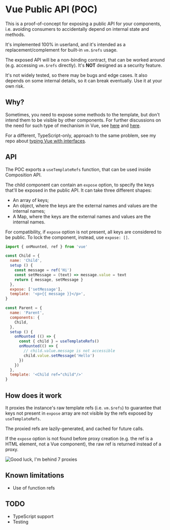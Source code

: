 # Vue Public API (POC)

This is a proof-of-concept for exposing a public API for your components, i.e. avoiding consumers to accidentally depend on internal state and methods.

It's implemented 100% in userland, and it's intended as a replacement/complement for built-in `vm.$refs` usage.

The exposed API will be a non-binding contract, that can be worked around (e.g. accessing `vm.$refs` directly). It's **NOT** designed as a security feature.

It's not widely tested, so there may be bugs and edge cases. It also depends on some internal details, so it can break eventually. Use it at your own risk.

## Why?

Sometimes, you need to expose some methods to the template, but don't intend them to be visible by other components. For further discussions on the need for such type of mechanism in Vue, see [here](https://github.com/vuejs/rfcs/pull/135) and [here](https://github.com/vuejs/rfcs/pull/210).

For a different, TypeScript-only, approach to the same problem, see my repo about [typing Vue with interfaces](https://github.com/leopiccionia/typing-vue-with-interfaces).

## API

The POC exports a `useTemplateRefs` function, that can be used inside Composition API.

The child component can contain an `expose` option, to specify the keys that'll be exposed in the public API. It can take three different shapes:

* An array of keys;
* An object, where the keys are the external names and values are the internal names;
* A Map, where the keys are the external names and values are the internal names.

For compatibility, if `expose` option is not present, all keys are considered to be public. To lock the component, instead, use `expose: []`.

```javascript
import { onMounted, ref } from 'vue'

const Child = {
  name: 'Child',
  setup () {
    const message = ref('Hi')
    const setMessage = (text) => message.value = text
    return { message, setMessage }
  },
  expose: ['setMessage'],
  template: '<p>{{ message }}</p>',
}

const Parent = {
  name: 'Parent',
  components: {
    Child,
  },
  setup () {
    onMounted (() => {
      const { child } = useTemplateRefs()
      onMounted(() => {
        // child.value.message is not accessible
        child.value.setMessage('Hello')
      })
    })
  },
  template: '<Child ref="child"/>'
}
```

## How does it work

It proxies the instance's raw template refs (i.e. `vm.$refs`) to guarantee that keys not present in `expose` array are not visible by the refs exposed by `useTemplateRefs`.

The proxied refs are lazily-generated, and cached for future calls.

If the `expose` option is not found before proxy creation (e.g. the ref is a HTML element, not a Vue component), the raw ref is returned instead of a proxy.

![Good luck, I'm behind 7 proxies](https://i.kym-cdn.com/photos/images/original/000/130/831/SPIDERMANLUCK.png)

## Known limitations

* Use of function refs

## TODO

* TypeScript support
* Testing

